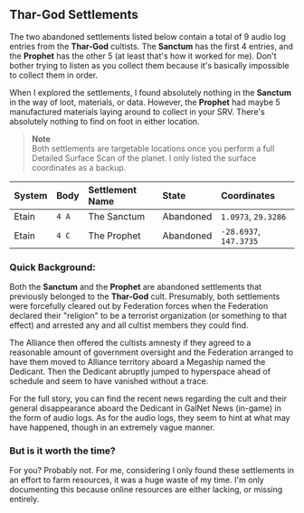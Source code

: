 ## Thar-God Settlements

The two abandoned settlements listed below contain a total of 9 audio log entries from the __Thar-God__ cultists. The __Sanctum__ has the first 4 entries, and the __Prophet__ has the other 5 (at least that's how it worked for me). Don't bother trying to listen as you collect them because it's basically impossible to collect them in order.

When I explored the settlements, I found absolutely nothing in the __Sanctum__ in the way of loot, materials, or data. However, the __Prophet__ had maybe 5 manufactured materials laying around to collect in your SRV. There's absolutely nothing to find on foot in either location.

> __Note__<br />
> Both settlements are targetable locations once you perform a full Detailed Surface Scan of the planet. I only listed the surface coordinates as a backup.

| System | Body | Settlement Name | State | Coordinates |
| :---   | :--- | :---            | :---  | :---        |
| Etain  | `4 A` | The Sanctum | Abandoned | `1.0973`, `29.3286` |
| Etain  | `4 C` | The Prophet | Abandoned | `-28.6937`, `147.3735` |


### Quick Background:

Both the __Sanctum__ and the __Prophet__ are abandoned settlements that previously belonged to the __Thar-God__ cult. Presumably, both settlements were forcefully cleared out by Federation forces when the Federation declared their "religion" to be a terrorist organization (or something to that effect) and arrested any and all cultist members they could find.

The Alliance then offered the cultists amnesty if they agreed to a reasonable amount of government oversight and the Federation arranged to have them moved to Alliance territory aboard a Megaship named the Dedicant. Then the Dedicant abruptly jumped to hyperspace ahead of schedule and seem to have vanished without a trace.

For the full story, you can find the recent news regarding the cult and their general disappearance aboard the Dedicant in GalNet News (in-game) in the form of audio logs. As for the audio logs, they seem to hint at what may have happened, though in an extremely vague manner.

### But is it worth the time?

For you? Probably not. For me, considering I only found these settlements in an effort to farm resources, it was a huge waste of my time. I'm only documenting this because online resources are either lacking, or missing entirely.
